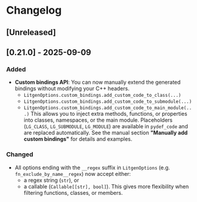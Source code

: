 # Changelog

## [Unreleased]

## [0.21.0] - 2025-09-09

### Added
- **Custom bindings API**:
  You can now manually extend the generated bindings without modifying your C++ headers.
  - `LitgenOptions.custom_bindings.add_custom_code_to_class(...)`
  - `LitgenOptions.custom_bindings.add_custom_code_to_submodule(...)`
  - `LitgenOptions.custom_bindings.add_custom_code_to_main_module(...)`
  This allows you to inject extra methods, functions, or properties into classes, namespaces, or the main module.
  Placeholders (`LG_CLASS`, `LG_SUBMODULE`, `LG_MODULE`) are available in `pydef_code` and are replaced automatically.
  See the manual section **"Manually add custom bindings"** for details and examples.

### Changed
- All options ending with the `__regex` suffix in `LitgenOptions` (e.g. `fn_exclude_by_name__regex`)
  now accept either:
  - a regex string (`str`), or
  - a callable (`Callable[[str], bool]`).
  This gives more flexibility when filtering functions, classes, or members.
